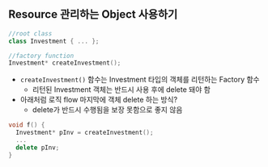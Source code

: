 ## Resource 관리하는 Object 사용하기

```C++
//root class
class Investment { ... };

//factory function
Investment* createInvestment();
```
- `createInvestment()` 함수는 Investment 타입의 객체를 리턴하는 Factory 함수
  - 리턴된 Investment 객체는 반드시 사용 후에 delete 돼야 함
- 아래처럼 로직 flow 마지막에 객체 delete 하는 방식?
  - delete가 반드시 수행됨을 보장 못함으로 좋지 않음
```c++
void f() {
  Investment* pInv = createInvestment();
  ...
  delete pInv;
}
```
